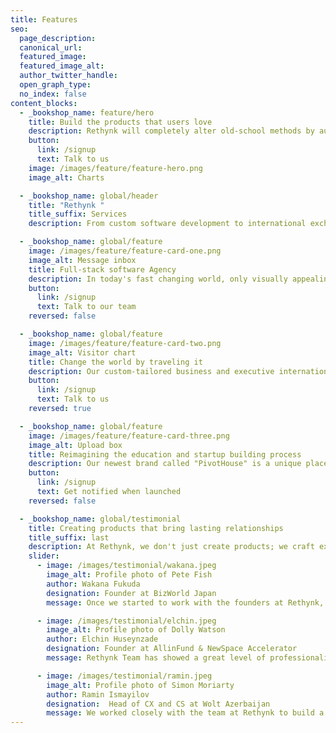 ```yaml
---
title: Features
seo:
  page_description:
  canonical_url:
  featured_image:
  featured_image_alt:
  author_twitter_handle:
  open_graph_type:
  no_index: false
content_blocks:
  - _bookshop_name: feature/hero
    title: Build the products that users love
    description: Rethynk will completely alter old-school methods by automation and founder spirit.
    button:
      link: /signup
      text: Talk to us
    image: /images/feature/feature-hero.png
    image_alt: Charts

  - _bookshop_name: global/header
    title: "Rethynk "
    title_suffix: Services
    description: From custom software development to international exchange programs, we are here for you.

  - _bookshop_name: global/feature
    image: /images/feature/feature-card-one.png
    image_alt: Message inbox
    title: Full-stack software Agency
    description: In today's fast changing world, only visually appealing and functional products stand out. Don't let your idea to be scraped out by poor execution.
    button:
      link: /signup
      text: Talk to our team
    reversed: false

  - _bookshop_name: global/feature
    image: /images/feature/feature-card-two.png
    image_alt: Visitor chart
    title: Change the world by traveling it
    description: Our custom-tailored business and executive international programs helps companies and individuals not only learn the trendy skills but also spent some nice time with their foreign counterparts.
    button:
      link: /signup
      text: Talk to us
    reversed: true

  - _bookshop_name: global/feature
    image: /images/feature/feature-card-three.png
    image_alt: Upload box
    title: Reimagining the education and startup building process
    description: Our newest brand called "PivotHouse" is a unique place to learn,practice, build network and try things that cant be done at university or school. It is only for those with clear goals for the future.
    button:
      link: /signup
      text: Get notified when launched
    reversed: false

  - _bookshop_name: global/testimonial
    title: Creating products that bring lasting relationships
    title_suffix: last
    description: At Rethynk, we don't just create products; we craft experiences that build enduring relationships. Our innovative solutions are designed to keep our customers coming back, strengthening their connection with the brand.
    slider:
      - image: /images/testimonial/wakana.jpeg
        image_alt: Profile photo of Pete Fish
        author: Wakana Fukuda
        designation: Founder at BizWorld Japan
        message: Once we started to work with the founders at Rethynk, we felt special and the requests were taken in very much detail

      - image: /images/testimonial/elchin.jpeg
        image_alt: Profile photo of Dolly Watson
        author: Elchin Huseynzade
        designation: Founder at AllinFund & NewSpace Accelerator
        message: Rethynk Team has showed a great level of professionalism in our Tallinn exchange program by helping in networking with investors.

      - image: /images/testimonial/ramin.jpeg
        image_alt: Profile photo of Simon Moriarty
        author: Ramin Ismayilov
        designation:  Head of CX and CS at Wolt Azerbaijan
        message: We worked closely with the team at Rethynk to build a product that is now assisting 10s of customers to assess reviews.
---
```

